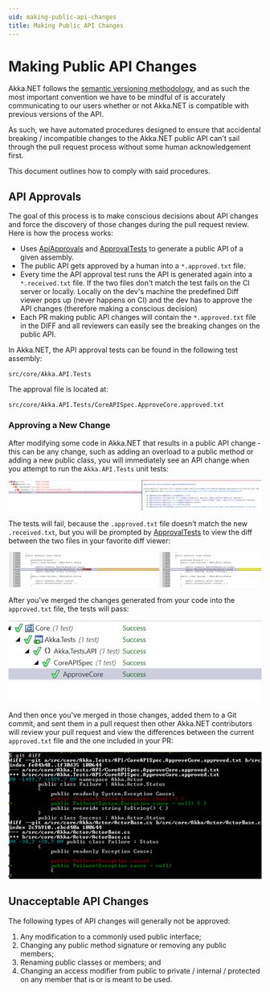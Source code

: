 ```yaml
---
uid: making-public-api-changes
title: Making Public API Changes
---
```


# Making Public API Changes

Akka.NET follows the [semantic versioning methodology](http://semver.org/), and as such the most important convention we have to be mindful of is accurately communicating to our users whether or not Akka.NET is compatible with previous versions of the API.

As such, we have automated procedures designed to ensure that accidental breaking / incompatible changes to the Akka.NET public API can't sail through the pull request process without some human acknowledgement first.

This document outlines how to comply with said procedures.

## API Approvals

The goal of this process is to make conscious decisions about API changes and force the discovery of those changes during the pull request review. Here is how the process works:

* Uses [ApiApprovals](http://jake.ginnivan.net/apiapprover/) and [ApprovalTests](https://github.com/approvals/ApprovalTests.Net) to generate a public API of a given assembly.
* The public API gets approved by a human into a `*.approved.txt` file. 
* Every time the API approval test runs the API is generated again into a `*.received.txt` file. If the two files don't match the test fails on the CI server or locally. Locally on the dev's machine the predefined Diff viewer pops up (never happens on CI) and the dev has to approve the API changes (therefore making a conscious decision)
* Each PR making public API changes will contain the `*.approved.txt` file in the DIFF and all reviewers can easily see the breaking changes on the public API.

In Akka.NET, the API approval tests can be found in the following test assembly:

    src/core/Akka.API.Tests

The approval file is located at:

    src/core/Akka.API.Tests/CoreAPISpec.ApproveCore.approved.txt

### Approving a New Change

After modifying some code in Akka.NET that results in a public API change - this can be any change, such as adding an overload to a public method or adding a new public class, you will immediately see an API change when you attempt to run the `Akka.API.Tests` unit tests:

![Failed API approval test](../images/api-diff-fail.png)

The tests will fail, because the `.approved.txt` file doesn't match the new `.received.txt`, but you will be prompted by [ApprovalTests](https://github.com/approvals/ApprovalTests.Net) to view the diff between the two files in your favorite diff viewer:

![API difference as seen in a diff viewer like TortoiseMerge or WinMerge](../images/api-diff-viewer.png)

After you've merged the changes generated from your code into the `approved.txt` file, the tests will pass:

![Passed API approval test](../images/api-diff-approve.png)

And then once you've merged in those changes, added them to a Git commit, and sent them in a pull request then other Akka.NET contributors will review your pull request and view the differences between the current `approved.txt` file and the one included in your PR:

![approved.txt differences as reported by Git](../images/diff-results.png)

## Unacceptable API Changes

The following types of API changes will generally not be approved:

1. Any modification to a commonly used public interface;
2. Changing any public method signature or removing any public members;
3. Renaming public classes or members; and
4. Changing an access modifier from public to private / internal / protected on any member that is or is meant to be used.
